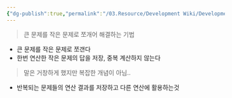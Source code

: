 ```yaml
---
{"dg-publish":true,"permalink":"/03.Resource/Development Wiki/Development Wiki (Sources)/동적 계획법 (Dynamic Programming)/","noteIcon":"","created":"2025-06-07T03:15:43.635+09:00","updated":"2025-07-20T02:22:56.937+09:00"}
---
```



> 큰 문제를 작은 문제로 쪼개어 해결하는 기법

* 큰 문제를 작은 문제로 쪼갠다
* 한번 연산한 작은 문제의 답을 저장, 중복 계산하지 않는다

> 말은 거창하게 했지만 복잡한 개념이 아님..

* 반복되는 문제들의 연산 결과를 저장하고 다른 연산에 활용하는것